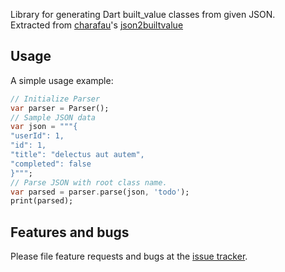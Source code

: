 Library for generating Dart built_value classes from given JSON.  
Extracted from [charafau](https://github.com/charafau)'s [json2builtvalue](https://github.com/charafau/json2builtvalue)

## Usage

A simple usage example:

```dart
// Initialize Parser
var parser = Parser(); 
// Sample JSON data
var json = """{
"userId": 1,
"id": 1,
"title": "delectus aut autem",
"completed": false
}""";
// Parse JSON with root class name.
var parsed = parser.parse(json, 'todo');
print(parsed);
```

## Features and bugs

Please file feature requests and bugs at the [issue tracker][tracker].

[tracker]: https://github.com/glacion/libjson2builtvalue/issues
